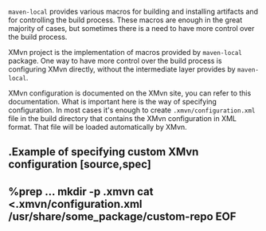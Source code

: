 `maven-local` provides various macros for building and installing
artifacts and for controlling the build process.  These macros are
enough in the great majority of cases, but sometimes there is a need
to have more control over the build process.

XMvn project is the implementation of macros provided by `maven-local`
package.  One way to have more control over the build process is
configuring XMvn directly, without the intermediate layer provides by
`maven-local`.

XMvn configuration is documented on the XMvn site, you can refer to
this documentation.  What is important here is the way of specifying
configuration.  In most cases it's enough to create
`.xmvn/configuration.xml` file in the build directory that contains
the XMvn configuration in XML format.  That file will be loaded
automatically by XMvn.

.Example of specifying custom XMvn configuration
[source,spec]
-------
%prep
...
mkdir -p .xmvn
cat <<EOF >.xmvn/configuration.xml
<configuration>
  <resolverSettings>
    <jarRepositories>
      <repository>/usr/share/some_package/custom-repo</repository>
    </jarRepositories>
  <resolverSettings>
</configuration>
EOF
-------
